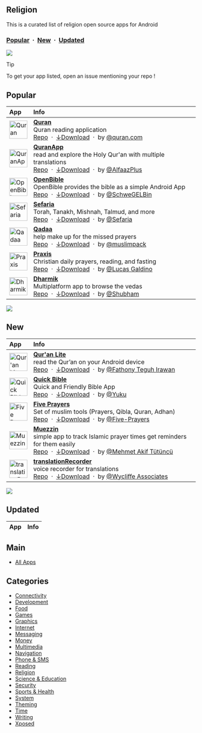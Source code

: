 ## Religion
This is a curated list of religion open source apps for Android

### [Popular](#popular) &nbsp;&middot;&nbsp; [New](#new) &nbsp;&middot;&nbsp; [Updated](#updated)

![](https://i.imgur.com/waxVImv.png)

> [!TIP]
> To get your app listed, open an issue mentioning your repo !



## Popular

| App | Info |
| :--- | :--- |
| <a href="https://www.openapk.net/quran/com.quran.labs.androidquran/"><img src="https://www.openapk.net/images/icons/quran-apk-for-android.png" height="48" width="48" alt="Quran"></a> | <a href="https://www.openapk.net/quran/com.quran.labs.androidquran/"><b>Quran</b></a><br/>Quran reading application<br/><a href="https://github.com/quran/quran_android">Repo</a> &nbsp;&middot;&nbsp; <a href="https://github.com/quran/quran_android/releases">↓Download</a> &nbsp;&middot;&nbsp; by <a href="https://github.com/quran">@quran.com</a>|
| <a href="https://www.openapk.net/quranapp/com.quranapp.android/"><img src="https://www.openapk.net/images/icons/quranapp-apk-for-android.png" height="48" width="48" alt="QuranApp"></a> | <a href="https://www.openapk.net/quranapp/com.quranapp.android/"><b>QuranApp</b></a><br/>read and explore the Holy Qur'an with multiple translations<br/><a href="https://github.com/AlfaazPlus/QuranApp">Repo</a> &nbsp;&middot;&nbsp; <a href="https://github.com/AlfaazPlus/QuranApp/releases">↓Download</a> &nbsp;&middot;&nbsp; by <a href="https://github.com/AlfaazPlus">@AlfaazPlus</a>|
| <a href="https://www.openapk.net/openbible/com.schwegelbin.openbible/"><img src="https://www.openapk.net/images/icons/openbible-apk-for-android.png" height="48" width="48" alt="OpenBible"></a> | <a href="https://www.openapk.net/openbible/com.schwegelbin.openbible/"><b>OpenBible</b></a><br/>OpenBible provides the bible as a simple Android App<br/><a href="https://github.com/SchweGELBin/OpenBible2">Repo</a> &nbsp;&middot;&nbsp; <a href="https://github.com/SchweGELBin/OpenBible2/releases">↓Download</a> &nbsp;&middot;&nbsp; by <a href="https://github.com/SchweGELBin">@SchweGELBin</a>|
| <a href="https://www.openapk.net/sefaria/org.sefaria.sefaria/"><img src="https://www.openapk.net/images/icons/sefaria-android-3.webp" height="48" width="48" alt="Sefaria"></a> | <a href="https://www.openapk.net/sefaria/org.sefaria.sefaria/"><b>Sefaria</b></a><br/>Torah, Tanakh, Mishnah, Talmud, and more<br/><a href="https://github.com/Sefaria/Sefaria-Mobile">Repo</a> &nbsp;&middot;&nbsp; <a href="https://github.com/Sefaria/Sefaria-Mobile/releases">↓Download</a> &nbsp;&middot;&nbsp; by <a href="https://github.com/Sefaria">@Sefaria</a>|
| <a href="https://www.openapk.net/qadaa/com.hassaneltantawy.qadaa/"><img src="https://www.openapk.net/images/icons/qadaa-apk-for-android.png" height="48" width="48" alt="Qadaa"></a> | <a href="https://www.openapk.net/qadaa/com.hassaneltantawy.qadaa/"><b>Qadaa</b></a><br/>help make up for the missed prayers<br/><a href="https://github.com/muslimpack/Qadaa">Repo</a> &nbsp;&middot;&nbsp; <a href="https://github.com/muslimpack/Qadaa/releases">↓Download</a> &nbsp;&middot;&nbsp; by <a href="https://github.com/muslimpack">@muslimpack</a>|
| <a href="https://www.openapk.net/praxis/com.jlucasgaldino.Praxis/"><img src="https://www.openapk.net/images/icons/praxis-apk-for-android.png" height="48" width="48" alt="Praxis"></a> | <a href="https://www.openapk.net/praxis/com.jlucasgaldino.Praxis/"><b>Praxis</b></a><br/>Christian daily prayers, reading, and fasting<br/><a href="https://github.com/JLucasGaldino/Praxis">Repo</a> &nbsp;&middot;&nbsp; <a href="https://github.com/JLucasGaldino/Praxis/releases">↓Download</a> &nbsp;&middot;&nbsp; by <a href="https://github.com/JLucasGaldino">@Lucas Galdino</a>|
| <a href="https://www.openapk.net/dharmik/com.shub39.dharmik/"><img src="https://www.openapk.net/images/icons/dharmik-apk-for-android.png" height="48" width="48" alt="Dharmik"></a> | <a href="https://www.openapk.net/dharmik/com.shub39.dharmik/"><b>Dharmik</b></a><br/>Multiplatform app to browse the vedas<br/><a href="https://github.com/shub39/Dharmik">Repo</a> &nbsp;&middot;&nbsp; <a href="https://github.com/shub39/Dharmik/releases">↓Download</a> &nbsp;&middot;&nbsp; by <a href="https://github.com/shub39">@Shubham</a>|

![](https://i.imgur.com/waxVImv.png)

## New

| App | Info |
| :--- | :--- |
| <a href="https://www.openapk.net/quran-lite/id.thony.android.quranlite/"><img src="https://www.openapk.net/images/icons/quran-lite-apk-for-android.png" height="48" width="48" alt="Qur'an Lite"></a> | <a href="https://www.openapk.net/quran-lite/id.thony.android.quranlite/"><b>Qur'an Lite</b></a><br/>read the Qur’an on your Android device<br/><a href="https://github.com/fathonyfath/quran-lite-android">Repo</a> &nbsp;&middot;&nbsp; <a href="https://github.com/fathonyfath/quran-lite-android/releases">↓Download</a> &nbsp;&middot;&nbsp; by <a href="https://github.com/fathonyfath">@Fathony Teguh Irawan</a>|
| <a href="https://www.openapk.net/quick-bible/yuku.alkitab.kjv/"><img src="https://www.openapk.net/images/icons/quick-bible-android.jpeg" height="48" width="48" alt="Quick Bible"></a> | <a href="https://www.openapk.net/quick-bible/yuku.alkitab.kjv/"><b>Quick Bible</b></a><br/>Quick and Friendly Bible App<br/><a href="https://github.com/yukuku/androidbible">Repo</a> &nbsp;&middot;&nbsp; <a href="https://github.com/yukuku/androidbible/releases">↓Download</a> &nbsp;&middot;&nbsp; by <a href="https://github.com/yukuku">@Yuku</a>|
| <a href="https://www.openapk.net/five-prayers/com.hbouzidi.fiveprayers/"><img src="https://www.openapk.net/images/icons/five-prayers-apk-for-android.png" height="48" width="48" alt="Five Prayers"></a> | <a href="https://www.openapk.net/five-prayers/com.hbouzidi.fiveprayers/"><b>Five Prayers</b></a><br/>Set of muslim tools (Prayers, Qibla, Quran, Adhan)<br/><a href="https://github.com/Five-Prayers/five-prayers-android">Repo</a> &nbsp;&middot;&nbsp; <a href="https://github.com/Five-Prayers/five-prayers-android/releases">↓Download</a> &nbsp;&middot;&nbsp; by <a href="https://github.com/Five-Prayers">@Five-Prayers</a>|
| <a href="https://www.openapk.net/muezzin/com.mehmetakiftutuncu.muezzin/"><img src="https://apt.izzysoft.de/fdroid/repo/com.mehmetakiftutuncu.muezzin/en-US/icon.png" height="48" width="48" alt="Muezzin"></a> | <a href="https://www.openapk.net/muezzin/com.mehmetakiftutuncu.muezzin/"><b>Muezzin</b></a><br/>simple app to track Islamic prayer times get reminders for them easily<br/><a href="https://github.com/makiftutuncu/Muezzin">Repo</a> &nbsp;&middot;&nbsp; <a href="https://github.com/makiftutuncu/Muezzin/releases">↓Download</a> &nbsp;&middot;&nbsp; by <a href="https://github.com/makiftutuncu">@Mehmet Akif Tütüncü</a>|
| <a href="https://www.openapk.net/translationrecorder/org.wycliffeassociates.translationrecorder/"><img src="https://www.openapk.net/images/default-icon.svg" height="48" width="48" alt="translationRecorder"></a> | <a href="https://www.openapk.net/translationrecorder/org.wycliffeassociates.translationrecorder/"><b>translationRecorder</b></a><br/>voice recorder for translations<br/><a href="https://github.com/WycliffeAssociates/translationRecorder">Repo</a> &nbsp;&middot;&nbsp; <a href="https://github.com/WycliffeAssociates/translationRecorder/releases">↓Download</a> &nbsp;&middot;&nbsp; by <a href="https://github.com/WycliffeAssociates">@Wycliffe Associates</a>|

![](https://i.imgur.com/waxVImv.png)

## Updated

| App | Info |
| :--- | :--- |


## Main

- [All Apps](https://github.com/mobilenetworkltd/openapk)


## Categories
- [Connectivity](../categories/connectivity.md)
- [Development](../categories/development.md)
- [Food](../categories/food.md)
- [Games](../categories/games.md)
- [Graphics](../categories/graphics.md)
- [Internet](../categories/internet.md)
- [Messaging](../categories/messaging.md)
- [Money](../categories/money.md)
- [Multimedia](../categories/multimedia.md)
- [Navigation](../categories/navigation.md)
- [Phone & SMS](../categories/phone-and-sms.md)
- [Reading](../categories/reading.md)
- [Religion](../categories/religion.md)
- [Science & Education](../categories/science-and-education.md)
- [Security](../categories/security.md)
- [Sports & Health](../categories/sports-and-health.md)
- [System](../categories/system.md)
- [Theming](../categories/theming.md)
- [Time](../categories/time.md)
- [Writing](../categories/writing.md)
- [Xposed](../categories/xposed.md)
